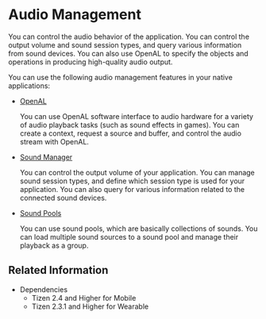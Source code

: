 # Audio Management


You can control the audio behavior of the application. You can control the output volume and sound session types, and query various information from sound devices. You can also use OpenAL to specify the objects and operations in producing high-quality audio output.

You can use the following audio management features in your native applications:

- [OpenAL](openal.md)

  You can use OpenAL software interface to audio hardware for a variety of audio playback tasks (such as sound effects in games). You can create a context, request a source and buffer, and control the audio stream with OpenAL.

- [Sound Manager](sound.md)

  You can control the output volume of your application. You can manage sound session types, and define which session type is used for your application. You can also query for various information related to the connected sound devices.

- [Sound Pools](sound-pool.md)

  You can use sound pools, which are basically collections of sounds. You can load multiple sound sources to a sound pool and manage their playback as a group.

## Related Information
- Dependencies
  - Tizen 2.4 and Higher for Mobile
  - Tizen 2.3.1 and Higher for Wearable
